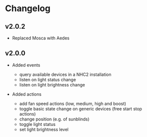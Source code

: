 # Changelog

## v2.0.2
* Replaced Mosca with Aedes
## v2.0.0
* Added events
  * query available devices in a NHC2 installation
  * listen on light status change
  * listen on light brightness change
  
* Added actions
    * add fan speed actions (low, medium, high and boost)
    * toggle basic state change on generic devices (free start stop actions)
    * change position (e.g. of sunblinds)
    * toggle light status
    * set light brightness level
